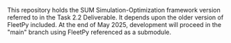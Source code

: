 This repository holds the SUM Simulation-Optimization framework version referred to in the Task 2.2 Deliverable. It depends upon the older version of FleetPy included. At the end of May 2025, development will proceed in the "main" branch using FleetPy referenced as a submodule. 



